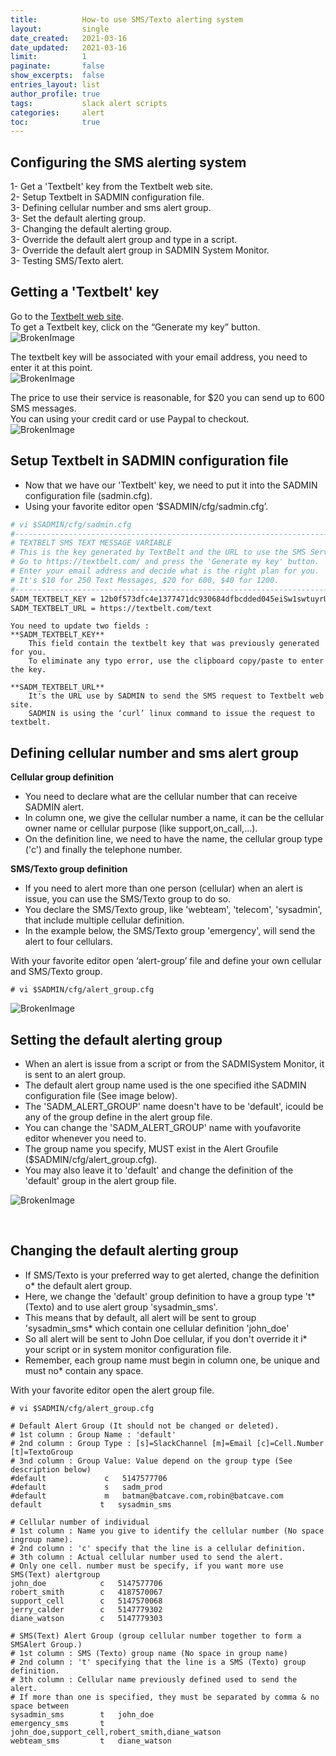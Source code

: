 ```yaml
---
title:          How-to use SMS/Texto alerting system
layout:         single
date_created:   2021-03-16
date_updated:   2021-03-16 
limit:          1
paginate:       false
show_excerpts:  false
entries_layout: list
author_profile: true
tags:           slack alert scripts
categories:     alert
toc:            true
---
```


## Configuring the SMS alerting system

1- Get a 'Textbelt' key from the Textbelt web site.  
2- Setup Textbelt in SADMIN configuration file.  
3- Defining cellular number and sms alert group.  
3- Set the default alerting group.  
3- Changing the default alerting group.  
3- Override the default alert group and type in a script.  
3- Override the default alert group in SADMIN System Monitor.  
3- Testing SMS/Texto alert.

 
## Getting a 'Textbelt' key

Go to the [Textbelt web site](https://textbelt.com).  
To get a Textbelt key, click on the “Generate my key” button.  
![BrokenImage](/assets/img/slack/textbelt_web_part1.png)  

The textbelt key will be associated with your email address, you need to enter it at this point.  
![BrokenImage](/assets/img/slack/textbelt_web_part2.png)  

The price to use their service is reasonable, for $20 you can send up to 600 SMS messages.  
You can using your credit card or use Paypal to checkout.  
![BrokenImage](/assets/img/slack/textbelt_web_part3.png)  



## Setup Textbelt in SADMIN configuration file

* Now that we have our 'Textbelt' key, we need to put it into the SADMIN configuration file (sadmin.cfg).  
* Using your favorite editor open ‘$SADMIN/cfg/sadmin.cfg’.  
```bash
# vi $SADMIN/cfg/sadmin.cfg
#----------------------------------------------------------------------------
# TEXTBELT SMS TEXT MESSAGE VARIABLE
# This is the key generated by TextBelt and the URL to use the SMS Service
# Go to https://textbelt.com/ and press the 'Generate my key' button.
# Enter your email address and decide what is the right plan for you.
# It's $10 for 250 Text Messages, $20 for 600, $40 for 1200.
#----------------------------------------------------------------------------
SADM_TEXTBELT_KEY = 12b0f573dfc4e1377471dc930684dfbcdded045eiSw1swtuyrUyRxHTJX2vAFhdxs
SADM_TEXTBELT_URL = https://textbelt.com/text
```

    You need to update two fields :  
    **SADM_TEXTBELT_KEY**  
        This field contain the textbelt key that was previously generated for you.  
        To eliminate any typo error, use the clipboard copy/paste to enter the key.  

    **SADM_TEXTBELT_URL**  
        It's the URL use by SADMIN to send the SMS request to Textbelt web site.  
        SADMIN is using the ‘curl’ linux command to issue the request to textbelt.  


## Defining cellular number and sms alert group  
  
**Cellular group definition**

* You need to declare what are the cellular number that can receive SADMIN alert.  
* In column one, we give the cellular number a name, it can be the cellular owner name or cellular purpose (like support,on_call,...).  
* On the definition line, we need to have the name, the cellular group type ('c') and finally the telephone number.  

**SMS/Texto group definition**  

* If you need to alert more than one person (cellular) when an alert is issue, you can use the SMS/Texto group to do so.  
* You declare the SMS/Texto group, like 'webteam', 'telecom', 'sysadmin', that include multiple cellular definition.  
* In the example below, the SMS/Texto group 'emergency', will send the alert to four cellulars.  

With your favorite editor open ‘alert-group’ file and define your own cellular and SMS/Texto group.  

`# vi $SADMIN/cfg/alert_group.cfg   `

![BrokenImage](/assets/img/slack/textbelt_web_part4.png)  


## Setting the default alerting group

* When an alert is issue from a script or from the SADMISystem Monitor, it is sent to an alert group.
* The default alert group name used is the one specified ithe SADMIN configuration file (See image below).
* The 'SADM_ALERT_GROUP' name doesn't have to be 'default', icould be any of the group define in the alert group file.
* You can change the 'SADM_ALERT_GROUP' name with youfavorite editor whenever you need to.
* The group name you specify, MUST exist in the Alert Groufile ($SADMIN/cfg/alert_group.cfg).
* You may also leave it to 'default' and change the definition of the 'default' group in the alert group file.

![BrokenImage](/assets/img/slack/default_alert_group_in_sadmincfg.png)  


<br>

## Changing the default alerting group

* If SMS/Texto is your preferred way to get alerted, change the definition o* the default alert group.
* Here, we change the 'default' group definition to have a group type 't* (Texto) and to use alert group 'sysadmin_sms'.
* This means that by default, all alert will be sent to group 'sysadmin_sms* which contain one cellular definition 'john_doe'
* So all alert will be sent to John Doe cellular, if you don't override it i* your script or in system monitor configuration file.
* Remember, each group name must begin in column one, be unique and must no* contain any space.

With your favorite editor open the alert group file.   

`# vi $SADMIN/cfg/alert_group.cfg`   

```
# Default Alert Group (It should not be changed or deleted).
# 1st column : Group Name : 'default' 
# 2nd column : Group Type : [s]=SlackChannel [m]=Email [c]=Cell.Number [t]=TextoGroup
# 3nd column : Group Value: Value depend on the group type (See description below)
#default             c   5147577706
#default             s   sadm_prod
#default             m   batman@batcave.com,robin@batcave.com
default             t   sysadmin_sms
 
# Cellular number of individual 
# 1st column : Name you give to identify the cellular number (No space ingroup name).
# 2nd column : 'c' specify that the line is a cellular definition.
# 3th column : Actual cellular number used to send the alert.
# Only one cell. number must be specify, if you want more use SMS(Text) alertgroup
john_doe            c   5147577706
robert_smith        c   4187570067
support_cell        c   5147570068
jerry_calder        c   5147779302
diane_watson        c   5147779303

# SMS(Text) Alert Group (group cellular number together to form a SMSAlert Group.)
# 1st column : SMS (Texto) group name (No space in group name)
# 2nd column : 't' specifying that the line is a SMS (Texto) group definition.
# 3th column : Cellular name previously defined used to send the alert.
# If more than one is specified, they must be separated by comma & no space between
sysadmin_sms        t   john_doe  
emergency_sms       t   john_doe,support_cell,robert_smith,diane_watson
webteam_sms	        t   diane_watson
```


